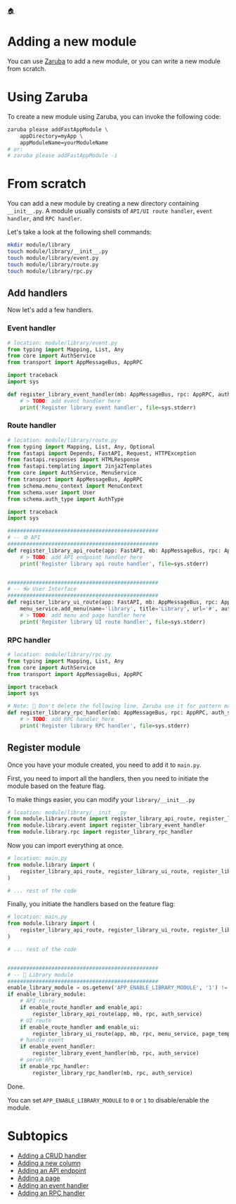<!--startTocHeader-->
[🏠](../README.md)
# Adding a new module
<!--endTocHeader-->

You can use [Zaruba](https://github.com/state-alchemists/zaruba) to add a new module, or you can write a new module from scratch.

# Using Zaruba

To create a new module using Zaruba, you can invoke the following code:

```bash
zaruba please addFastAppModule \
    appDirectory=myApp \
    appModuleName=yourModuleName
# or:
# zaruba please addFastAppModule -i
```

# From scratch

You can add a new module by creating a new directory containing `__init__.py`.
A module usually consists of `API/UI route handler`, `event handler`, and `RPC handler`.

Let's take a look at the following shell commands:

```bash
mkdir module/library
touch module/library/__init__.py
touch module/library/event.py
touch module/library/route.py
touch module/library/rpc.py
```

## Add handlers

Now let's add a few handlers.


### Event handler

```python
# location: module/library/event.py
from typing import Mapping, List, Any
from core import AuthService
from transport import AppMessageBus, AppRPC

import traceback
import sys

def register_library_event_handler(mb: AppMessageBus, rpc: AppRPC, auth_service: AuthService):
    # > TODO: add event handler here
    print('Register library event handler', file=sys.stderr)
```

### Route handler

```python
# location: module/library/route.py
from typing import Mapping, List, Any, Optional
from fastapi import Depends, FastAPI, Request, HTTPException
from fastapi.responses import HTMLResponse
from fastapi.templating import Jinja2Templates
from core import AuthService, MenuService
from transport import AppMessageBus, AppRPC
from schema.menu_context import MenuContext
from schema.user import User
from schema.auth_type import AuthType

import traceback
import sys

################################################
# -- ⚙️ API
################################################
def register_library_api_route(app: FastAPI, mb: AppMessageBus, rpc: AppRPC, auth_service: AuthService):
    # > TODO: add API endpoint handler here
    print('Register library api route handler', file=sys.stderr)


################################################
# -- 👓 User Interface
################################################
def register_library_ui_route(app: FastAPI, mb: AppMessageBus, rpc: AppRPC, menu_service: MenuService, page_template: Jinja2Templates):
    menu_service.add_menu(name='library', title='Library', url='#', auth_type=AuthType.ANYONE)
    # > TODO: add menu and page handler here
    print('Register library UI route handler', file=sys.stderr)
```


### RPC handler

```python
# location: module/library/rpc.py
from typing import Mapping, List, Any
from core import AuthService
from transport import AppMessageBus, AppRPC

import traceback
import sys

# Note: 🤖 Don't delete the following line, Zaruba use it for pattern matching
def register_library_rpc_handler(mb: AppMessageBus, rpc: AppRPC, auth_service: AuthService):
    # > TODO: add RPC handler here
    print('Register library RPC handler', file=sys.stderr)
```

## Register module

Once you have your module created, you need to add it to `main.py`.

First, you need to import all the handlers, then you need to initiate the module based on the feature flag.

To make things easier, you can modify your `library/__init__.py`

```python
# lcoation: module/library/__init__.py
from module.library.route import register_library_api_route, register_library_ui_route
from module.library.event import register_library_event_handler
from module.library.rpc import register_library_rpc_handler
```

Now you can import everything at once.

```python
# location: main.py
from module.library import (
    register_library_api_route, register_library_ui_route, register_library_event_handler, register_library_rpc_handler
)

# ... rest of the code
```

Finally, you initiate the handlers based on the feature flag:

```python
# location: main.py
from module.library import (
    register_library_api_route, register_library_ui_route, register_library_event_handler, register_library_rpc_handler
)

# ... rest of the code


################################################
# -- 🧩 Library module
################################################
enable_library_module = os.getenv('APP_ENABLE_LIBRARY_MODULE', '1') != '0'
if enable_library_module:
    # API route
    if enable_route_handler and enable_api:
        register_library_api_route(app, mb, rpc, auth_service)
    # UI route
    if enable_route_handler and enable_ui:
        register_library_ui_route(app, mb, rpc, menu_service, page_template)
    # handle event
    if enable_event_handler:
        register_library_event_handler(mb, rpc, auth_service)
    # serve RPC
    if enable_rpc_handler:
        register_library_rpc_handler(mb, rpc, auth_service)
```

Done.

You can set `APP_ENABLE_LIBRARY_MODULE` to `0` or `1` to disable/enable the module.

# Subtopics
<!--startTocSubtopic-->
- [Adding a CRUD handler](adding-a-crud-handler.md)
- [Adding a new column](adding-a-new-column.md)
- [Adding an API endpoint](adding-an-api-endpoint.md)
- [Adding a page](adding-a-page.md)
- [Adding an event handler](adding-an-event-handler.md)
- [Adding an RPC handler](adding-an-rpc-handler.md)
<!--endTocSubtopic-->
